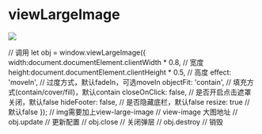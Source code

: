 # viewLargeImage
<img src="xxx" view-image="xxx" view-large-image>

// 调用
 let obj = window.viewLargeImage({
    width:document.documentElement.clientWidth * 0.8, // 宽度
    height:document.documentElement.clientHeight * 0.5, // 高度
    effect: 'moveIn', // 过度方式，默认fadeIn，可选moveIn
    objectFit: 'contain', // 填充方式(contain/cover/fill)，默认contain
    closeOnClick: false, // 是否开启点击遮罩关闭，默认false
    hideFooter: false, // 是否隐藏底栏，默认false
    resize: true // 默认false
  });
  // img需要加上view-large-image
  // view-image 大图地址
  // obj.update // 更新配置
  // obj.close // 关闭弹层
  // obj.destroy // 销毁
